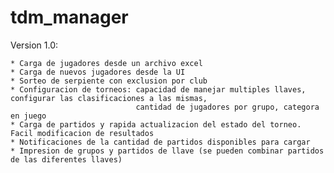 # tdm_manager

Version 1.0:

    * Carga de jugadores desde un archivo excel
    * Carga de nuevos jugadores desde la UI
    * Sorteo de serpiente con exclusion por club
    * Configuracion de torneos: capacidad de manejar multiples llaves, configurar las clasificaciones a las mismas, 
                                cantidad de jugadores por grupo, categora en juego
    * Carga de partidos y rapida actualizacion del estado del torneo. Facil modificacion de resultados
    * Notificaciones de la cantidad de partidos disponibles para cargar
    * Impresion de grupos y partidos de llave (se pueden combinar partidos de las diferentes llaves)
